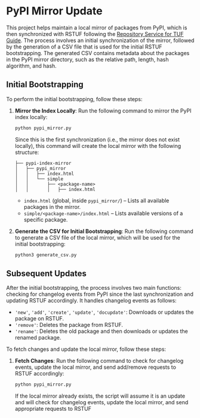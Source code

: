 # PyPI Mirror Update

This project helps maintain a local mirror of packages from PyPI, which is then synchronized with RSTUF following the [Repository Service for TUF Guide](https://repository-service-tuf.readthedocs.io/en/stable/guide/general/usage.html). The process involves an initial synchronization of the mirror, followed by the generation of a CSV file that is used for the initial RSTUF bootstrapping. The generated CSV contains metadata about the packages in the PyPI mirror directory, such as the relative path, length, hash algorithm, and hash.

## Initial Bootstrapping

To perform the initial bootstrapping, follow these steps:

1. **Mirror the Index Locally**:
   Run the following command to mirror the PyPI index locally:
   ```sh
   python pypi_mirror.py
   ```
   Since this is the first synchronization (i.e., the mirror does not exist locally), this command will create the local mirror with the following structure:

   ```
   ├── pypi-index-mirror
   │   ├── pypi_mirror
   │   │   ├── index.html
   │   │   └── simple
   │   │       ├── <package-name>
   │   │       │   ├── index.html
   ```

   - `index.html` (global, inside `pypi_mirror/`) – Lists all available packages in the mirror.
   - `simple/<package-name>/index.html` – Lists available versions of a specific package.

2. **Generate the CSV for Initial Bootstrapping**:
   Run the following command to generate a CSV file of the local mirror, which will be used for the initial bootstrapping:
   ```sh
   python3 generate_csv.py
   ```

## Subsequent Updates

After the initial bootstrapping, the process involves two main functions: checking for changelog events from PyPI since the last synchronization and updating RSTUF accordingly. It handles changelog events as follows:
- `'new'`, `'add'`, `'create'`, `'update'`, `'docupdate'`: Downloads or updates the package on RSTUF.
- `'remove'`: Deletes the package from RSTUF.
- `'rename'`: Deletes the old package and then downloads or updates the renamed package.

To fetch changes and update the local mirror, follow these steps:

1. **Fetch Changes**:
   Run the following command to check for changelog events, update the local mirror, and send add/remove requests to RSTUF accordingly:
   ```sh
   python pypi_mirror.py
   ```
   If the local mirror already exists, the script will assume it is an update and will check for changelog events, update the local mirror, and send appropriate requests to RSTUF